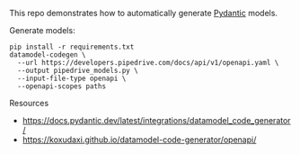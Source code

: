 This repo demonstrates how to automatically generate [Pydantic](https://docs.pydantic.dev/latest/) models.

Generate models:
```shell
pip install -r requirements.txt
datamodel-codegen \
  --url https://developers.pipedrive.com/docs/api/v1/openapi.yaml \
  --output pipedrive_models.py \
  --input-file-type openapi \
  --openapi-scopes paths
```

Resources
- https://docs.pydantic.dev/latest/integrations/datamodel_code_generator/
- https://koxudaxi.github.io/datamodel-code-generator/openapi/
